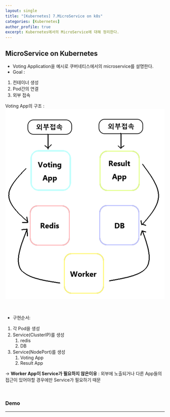 ```yaml
---
layout: single
title: "[Kubernetes] 7.MicroService on k8s"
categories: [Kubernetes]
author_profile: true
excerpt: Kubernetes에서의 MicroService에 대해 정리한다.
---
```


## MicroService on Kubernetes
- Voting Application을 예시로 쿠버네티스에서의 microservice를 설명한다.
- Goal : 
1. 컨테이너 생성
2. Pod간의 연결
3. 외부 접속

Voting App의 구조 : 
![VotingApp의 구조](/assets/img/kubernetes/7_microservice_1.png)

<br>

- 구현순서:
1.  각 Pod을 생성
2. Service(ClusterIP)를 생성
    1. redis
    2. DB
3. Service(NodePort)를 생성
    1. Voting App
    2. Result App

-> **Worker App이 Service가 필요하지 않은이유** : 외부에 노출되거나 다른 App들의 접근이 있어야할 경우에만 Service가 필요하기 때문

<br>

### Demo
----------------